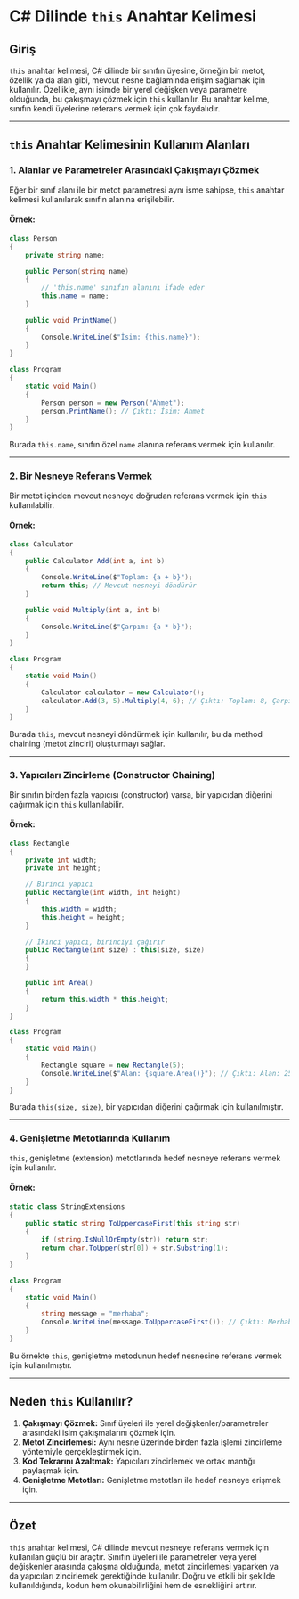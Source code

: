 # C# Dilinde `this` Anahtar Kelimesi

## Giriş
`this` anahtar kelimesi, C# dilinde bir sınıfın üyesine, örneğin bir metot, özellik ya da alan gibi, mevcut nesne bağlamında erişim sağlamak için kullanılır. Özellikle, aynı isimde bir yerel değişken veya parametre olduğunda, bu çakışmayı çözmek için `this` kullanılır. Bu anahtar kelime, sınıfın kendi üyelerine referans vermek için çok faydalıdır.

---

## `this` Anahtar Kelimesinin Kullanım Alanları

### 1. **Alanlar ve Parametreler Arasındaki Çakışmayı Çözmek**
Eğer bir sınıf alanı ile bir metot parametresi aynı isme sahipse, `this` anahtar kelimesi kullanılarak sınıfın alanına erişilebilir.

#### Örnek:
```csharp
class Person
{
    private string name;

    public Person(string name)
    {
        // 'this.name' sınıfın alanını ifade eder
        this.name = name;
    }

    public void PrintName()
    {
        Console.WriteLine($"İsim: {this.name}");
    }
}

class Program
{
    static void Main()
    {
        Person person = new Person("Ahmet");
        person.PrintName(); // Çıktı: İsim: Ahmet
    }
}
```
Burada `this.name`, sınıfın özel `name` alanına referans vermek için kullanılır.

---

### 2. **Bir Nesneye Referans Vermek**
Bir metot içinden mevcut nesneye doğrudan referans vermek için `this` kullanılabilir.

#### Örnek:
```csharp
class Calculator
{
    public Calculator Add(int a, int b)
    {
        Console.WriteLine($"Toplam: {a + b}");
        return this; // Mevcut nesneyi döndürür
    }

    public void Multiply(int a, int b)
    {
        Console.WriteLine($"Çarpım: {a * b}");
    }
}

class Program
{
    static void Main()
    {
        Calculator calculator = new Calculator();
        calculator.Add(3, 5).Multiply(4, 6); // Çıktı: Toplam: 8, Çarpım: 24
    }
}
```
Burada `this`, mevcut nesneyi döndürmek için kullanılır, bu da method chaining (metot zinciri) oluşturmayı sağlar.

---

### 3. **Yapıcıları Zincirleme (Constructor Chaining)**
Bir sınıfın birden fazla yapıcısı (constructor) varsa, bir yapıcıdan diğerini çağırmak için `this` kullanılabilir.

#### Örnek:
```csharp
class Rectangle
{
    private int width;
    private int height;

    // Birinci yapıcı
    public Rectangle(int width, int height)
    {
        this.width = width;
        this.height = height;
    }

    // İkinci yapıcı, birinciyi çağırır
    public Rectangle(int size) : this(size, size)
    {
    }

    public int Area()
    {
        return this.width * this.height;
    }
}

class Program
{
    static void Main()
    {
        Rectangle square = new Rectangle(5);
        Console.WriteLine($"Alan: {square.Area()}"); // Çıktı: Alan: 25
    }
}
```
Burada `this(size, size)`, bir yapıcıdan diğerini çağırmak için kullanılmıştır.

---

### 4. **Genişletme Metotlarında Kullanım**
`this`, genişletme (extension) metotlarında hedef nesneye referans vermek için kullanılır.

#### Örnek:
```csharp
static class StringExtensions
{
    public static string ToUppercaseFirst(this string str)
    {
        if (string.IsNullOrEmpty(str)) return str;
        return char.ToUpper(str[0]) + str.Substring(1);
    }
}

class Program
{
    static void Main()
    {
        string message = "merhaba";
        Console.WriteLine(message.ToUppercaseFirst()); // Çıktı: Merhaba
    }
}
```
Bu örnekte `this`, genişletme metodunun hedef nesnesine referans vermek için kullanılmıştır.

---

## Neden `this` Kullanılır?
1. **Çakışmayı Çözmek:** Sınıf üyeleri ile yerel değişkenler/parametreler arasındaki isim çakışmalarını çözmek için.
2. **Metot Zincirlemesi:** Aynı nesne üzerinde birden fazla işlemi zincirleme yöntemiyle gerçekleştirmek için.
3. **Kod Tekrarını Azaltmak:** Yapıcıları zincirlemek ve ortak mantığı paylaşmak için.
4. **Genişletme Metotları:** Genişletme metotları ile hedef nesneye erişmek için.

---

## Özet
`this` anahtar kelimesi, C# dilinde mevcut nesneye referans vermek için kullanılan güçlü bir araçtır. Sınıfın üyeleri ile parametreler veya yerel değişkenler arasında çakışma olduğunda, metot zincirlemesi yaparken ya da yapıcıları zincirlemek gerektiğinde kullanılır. Doğru ve etkili bir şekilde kullanıldığında, kodun hem okunabilirliğini hem de esnekliğini artırır.
